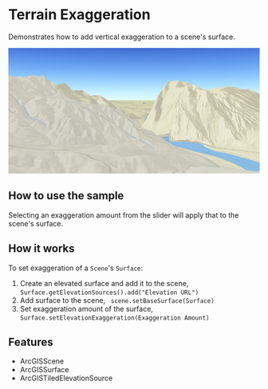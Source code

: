 <h1>Terrain Exaggeration</h1>

<p>Demonstrates how to add vertical exaggeration to a scene's surface.</p>

<p><img src="TerrainExaggeration.gif"/></p>

<h2>How to use the sample</h2>

<p>Selecting an exaggeration amount from the slider will apply that to the scene's surface.</p>

<h2>How it works</h2>

<p>To set exaggeration of a <code>Scene</code>'s <code>Surface</code>:</p>

<ol>
  <li>Create an elevated surface and add it to the scene, <code>Surface.getElevationSources().add("Elevation URL")</code></li>
  <li>Add surface to the scene, <code> scene.setBaseSurface(Surface)</code></li>
  <li>Set exaggeration amount of the surface, <code>Surface.setElevationExaggeration(Exaggeration Amount)</code></li>
</ol>

<h2>Features</h2>

<ul>
  <li>ArcGISScene</li>
  <li>ArcGISSurface</li>
  <li>ArcGISTiledElevationSource</li>
</ul>
